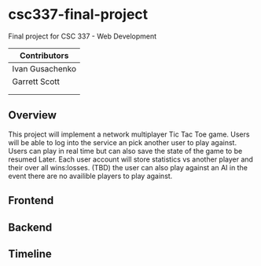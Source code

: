 # csc337-final-project
Final project for CSC 337 - Web Development

| Contributors      |
| ----------------- |
| Ivan Gusachenko   |
| Garrett Scott |
| |
| |
## Overview
This project will implement a network multiplayer Tic Tac Toe game. Users will be able to log into the service an pick another user to play against. Users can play in real time but can also save the state of the game to be resumed Later. Each user account will store statistics vs another player and their over all wins:losses. (TBD) the user can also play against an AI in the event there are no availible players to play against.  
## Frontend
## Backend
## Timeline
